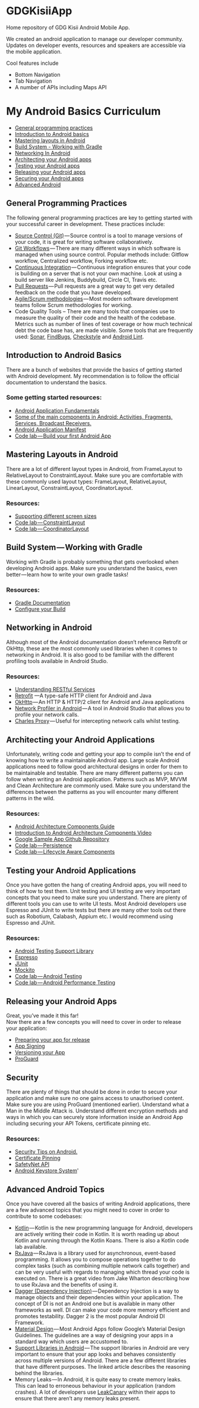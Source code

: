 # GDGKisiiApp
Home repository of GDG Kisii Android Mobile App. 

We created an android application to manage our developer community.
Updates on developer events, resources and speakers are accessible via the mobile application.

Cool features include
* Bottom Navigation
* Tab Navigation
* A number of APIs including Maps API

# My Android Basics Curriculum

* [General programming practices](https://github.com/kelvinkamau/GDGKisiiApp/blob/master/README.md#general-programming-practices)
* [Introduction to Android basics](https://github.com/kelvinkamau/GDGKisiiApp/blob/master/README.md#introduction-to-android-basics)
* [Mastering layouts in Android](https://github.com/kelvinkamau/GDGKisiiApp/blob/master/README.md#mastering-layouts-in-android)
* [Build System - Working with Gradle](https://github.com/kelvinkamau/GDGKisiiApp/blob/master/README.md#build-systemworking-with-gradle)
* [Networking In Android](https://github.com/kelvinkamau/GDGKisiiApp/blob/master/README.md#networking-in-android)
* [Architecting your Android apps](https://github.com/kelvinkamau/GDGKisiiApp/blob/master/README.md#architecting-your-android-applications)
* [Testing your Android apps](https://github.com/kelvinkamau/GDGKisiiApp/blob/master/README.md#testing-your-android-applications)
* [Releasing your Android apps](https://github.com/kelvinkamau/GDGKisiiApp/blob/master/README.md#releasing-your-android-apps)
* [Securing your Android apps](https://github.com/kelvinkamau/GDGKisiiApp/blob/master/README.md#security)
* [Advanced Android](https://github.com/kelvinkamau/GDGKisiiApp/blob/master/README.md#advanced-android-topics)

## General Programming Practices
The following general programming practices are key to getting started with your successful career in development. These practices include:

* [Source Control (Git)](https://git-scm.com/) — Source control is a tool to manage versions of your code, it is great for writing software collaboratively.
* [Git Workflows](https://www.atlassian.com/git/tutorials/comparing-workflows) — There are many different ways in which software is managed when using source control. Popular methods include: Gitflow workflow, Centralized workflow, Forking workflow etc.
* [Continuous Integration](https://www.thoughtworks.com/continuous-integration) — Continuous integration ensures that your code is building on a server that is not your own machine. Look at using a build server like Jenkins, Buddybuild, Circle CI, Travis etc.
* [Pull Requests](https://www.atlassian.com/blog/git/written-unwritten-guide-pull-requests) — Pull requests are a great way to get very detailed feedback on the code that you have developed.
* [Agile/Scrum methodologies](https://www.scrumalliance.org/why-scrum/scrum-guide) — Most modern software development teams follow Scrum methodologies for working.
* Code Quality Tools – There are many tools that companies use to measure the quality of their code and the health of the codebase. Metrics such as number of lines of test coverage or how much technical debt the code base has, are made visible. Some tools that are frequently used: [Sonar](https://www.sonarqube.org/), [FindBugs](http://findbugs.sourceforge.net/), [Checkstyle](https://github.com/checkstyle/checkstyle) and [Android Lint](https://developer.android.com/studio/write/lint.html).

## Introduction to Android Basics
There are a bunch of websites that provide the basics of getting started with Android development. My recommendation is to follow the official documentation to understand the basics.

### Some getting started resources:
* [Android Application Fundamentals](https://developer.android.com/guide/components/fundamentals.html)</br>
* [Some of the main components in Android: Activities, Fragments, Services, Broadcast Receivers.](https://developer.android.com/guide/components/activities/index.html)</br>
* [Android Application Manifest](https://developer.android.com/guide/topics/manifest/manifest-intro.html)</br>
* [Code lab — Build your first Android App](https://codelabs.developers.google.com/codelabs/build-your-first-android-app/index.html)</br>

## Mastering Layouts in Android
There are a lot of different layout types in Android, from FrameLayout to RelativeLayout to ConstraintLayout. Make sure you are comfortable with these commonly used layout types: FrameLayout, RelativeLayout, LinearLayout, ConstraintLayout, CoordinatorLayout.

### Resources:
* [Supporting different screen sizes](https://developer.android.com/training/multiscreen/screensizes.html)</br>
* [Code lab — ConstraintLayout](https://codelabs.developers.google.com/codelabs/constraint-layout/index.html)</br>
* [Code lab — CoordinatorLayout](https://codelabs.developers.google.com/codelabs/mdc-android/index.html)</br>

## Build System — Working with Gradle
Working with Gradle is probably something that gets overlooked when developing Android apps. Make sure you understand the basics, even better — learn how to write your own gradle tasks!

### Resources:
* [Gradle Documentation](https://gradle.org/)</br>
* [Configure your Build](https://developer.android.com/studio/build/index.html)</br>

## Networking in Android
Although most of the Android documentation doesn’t reference Retrofit or OkHttp, these are the most commonly used libraries when it comes to networking in Android. It is also good to be familiar with the different profiling tools available in Android Studio.

### Resources:
* [Understanding RESTful Services](https://www.tutorialspoint.com/restful/)</br>
* [Retrofit](https://www.tutorialspoint.com/restful/) —A type-safe HTTP client for Android and Java</br>
* [OkHttp](http://square.github.io/okhttp/) — An HTTP & HTTP/2 client for Android and Java applications</br>
* [Network Profiler in Android](https://developer.android.com/studio/profile/network-profiler.html) — A tool in Android Studio that allows you to profile your network calls.</br>
* [Charles Proxy](https://www.charlesproxy.com/) — Useful for intercepting network calls whilst testing.

## Architecting your Android Applications
Unfortunately, writing code and getting your app to compile isn’t the end of knowing how to write a maintainable Android app. Large scale Android applications need to follow good architectural designs in order for them to be maintainable and testable. There are many different patterns you can follow when writing an Android application. Patterns such as MVP, MVVM and Clean Architecture are commonly used. Make sure you understand the differences between the patterns as you will encounter many different patterns in the wild.

### Resources:
* [Android Architecture Components Guide](https://developer.android.com/topic/libraries/architecture/index.html)</br>
* [Introduction to Android Architecture Components Video](https://www.youtube.com/watch?v=9QrFMsihBAo)</br>
* [Google Sample App Github Repository](https://github.com/googlesamples/android-architecture-components)</br>
* [Code lab — Persistence](https://codelabs.developers.google.com/codelabs/android-persistence/index.html)</br>
* [Code lab — Lifecycle Aware Components](https://codelabs.developers.google.com/codelabs/android-lifecycles/index.html)

## Testing your Android Applications
Once you have gotten the hang of creating Android apps, you will need to think of how to test them. Unit testing and UI testing are very important concepts that you need to make sure you understand. There are plenty of different tools you can use to write UI tests. Most Android developers use Espresso and JUnit to write tests but there are many other tools out there such as Robotium, Calabash, Appium etc. I would recommend using Espresso and JUnit.

### Resources:
* [Android Testing Support Library](https://developer.android.com/topic/libraries/testing-support-library/index.html)</br>
* [Espresso](https://developer.android.com/training/testing/espresso/basics.html)</br>
* [JUnit](http://junit.org/junit4/)</br>
* [Mockito](http://site.mockito.org/)</br>
* [Code lab — Android Testing](https://codelabs.developers.google.com/codelabs/android-testing/index.html)</br>
* [Code lab — Android Performance Testing](https://codelabs.developers.google.com/codelabs/android-perf-testing/index.html)

## Releasing your Android Apps
Great, you’ve made it this far!</br>
Now there are a few concepts you will need to cover in order to release your application:

* [Preparing your app for release](https://developer.android.com/studio/publish/preparing.html)</br>
* [App Signing](https://developer.android.com/studio/publish/app-signing.html)</br>
* [Versioning your App](https://developer.android.com/studio/publish/versioning.html)</br>
* [ProGuard](https://developer.android.com/studio/build/shrink-code.html)

## Security
There are plenty of things that should be done in order to secure your application and make sure no one gains access to unauthorised content. Make sure you are using ProGuard (mentioned earlier). Understand what a Man in the Middle Attack is. Understand different encryption methods and ways in which you can securely store information inside an Android App including securing your API Tokens, certificate pinning etc.

### Resources:
* [Security Tips on Android.](https://developer.android.com/training/articles/security-tips.html)</br>
* [Certificate Pinning](https://square.github.io/okhttp/3.x/okhttp/okhttp3/CertificatePinner.html)</br>
* [SafetyNet API](https://developer.android.com/training/safetynet/index.html)</br>
* [Android Keystore System](https://developer.android.com/training/articles/keystore.html)'

## Advanced Android Topics
Once you have covered all the basics of writing Android applications, there are a few advanced topics that you might need to cover in order to contribute to some codebases:

* [Kotlin](https://kotlinlang.org/) — Kotlin is the new programming language for Android, developers are actively writing their code in Kotlin. It is worth reading up about Kotlin and running through the Kotlin Koans. There is also a Kotlin code lab available.
* [RxJava](https://github.com/ReactiveX/RxJava) — RxJava is a library used for asynchronous, event-based programming. It allows you to compose operations together to do complex tasks (such as combining multiple network calls together) and can be very useful with regards to managing which thread your code is executed on. There is a great video from Jake Wharton describing how to use RxJava and the benefits of using it.
* [Dagger (Dependency Injection)](https://github.com/ReactiveX/RxJava) — Dependency Injection is a way to manage objects and their dependencies within your application. The concept of DI is not an Android one but is available in many other frameworks as well. DI can make your code more memory efficient and promotes testability. Dagger 2 is the most popular Android DI Framework.
* [Material Design](https://material.io/) — Most Android Apps follow Google’s Material Design Guidelines. The guidelines are a way of designing your apps in a standard way which users are accustomed to.
* [Support Libraries in Android](https://developer.android.com/topic/libraries/support-library/index.html) — The support libraries in Android are very important to ensure that your app looks and behaves consistently across multiple versions of Android. There are a few different libraries that have different purposes. The linked article describes the reasoning behind the libraries.
* Memory Leaks — In Android, it is quite easy to create memory leaks. This can lead to erroneous behaviour in your application (random crashes). A lot of developers use [LeakCanary](https://github.com/square/leakcanary) within their apps to ensure that there aren’t any memory leaks present.
